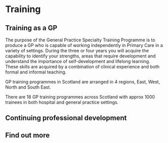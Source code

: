 # Training #

## Training as a GP ##

The purpose of the General Practice Specialty Training Programme is to produce a GP who is capable of working independently in Primary Care in a variety of settings.  During the three or four years you will acquire the capability to identify your strengths, areas that require development and understand the importance of self-development and lifelong learning.  These skills are acquired by a combination of clinical experience and both formal and informal teaching.

GP training programmes in Scotland are arranged in 4 regions, East, West, North and South East.

There are 18 GP training programmes across Scotland with approx 1000 trainees in both hospital and general practice settings.

## Continuing professional development ##



## Find out more ##
